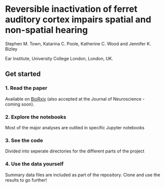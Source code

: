 # Reversible inactivation of ferret auditory cortex impairs spatial and non-spatial hearing

Stephen M. Town, Katarina C. Poole, Katherine C. Wood and Jennifer K. Bizley

Ear Institute, University College London, London, UK.

## Get started

### 1. Read the paper
Available on [BioRxiv](https://www.biorxiv.org/content/10.1101/2021.11.16.468798v3) (also accepted at the Journal of Neuroscience - coming soon).

### 2. Explore the notebooks
Most of the major analyses are outlied in specific Jupyter notebooks

### 3. See the code
Divided into seperate directories for the different parts of the project

### 4. Use the data yourself
Summary data files are included as part of the repository. Clone and use the results to go further!

